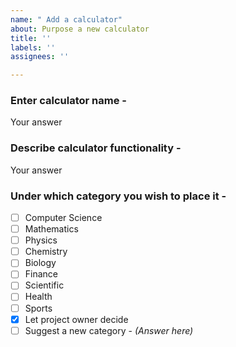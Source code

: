 ```yaml
---
name: " Add a calculator"
about: Purpose a new calculator
title: ''
labels: ''
assignees: ''

---
```


### Enter calculator name - 
Your answer

### Describe calculator functionality - 
Your answer

### Under which category you wish to place it - 
- [ ] Computer Science
- [ ] Mathematics
- [ ] Physics
- [ ] Chemistry
- [ ] Biology
- [ ] Finance
- [ ] Scientific
- [ ] Health
- [ ] Sports
- [x] Let project owner decide
- [ ] Suggest a new category - _(Answer here)_

